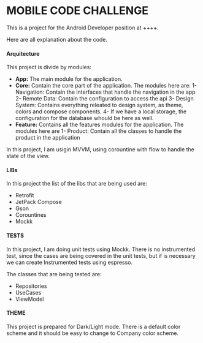 # **MOBILE CODE CHALLENGE**

This is a project for the Android Developer position at ++++.

Here are all explanation about the code.

#### Arquitecture

This project is divide by modules:

* **App:** The main module for the application.
* **Core:** Contain the core part of the application. The modules here are:
  1- Navigation: Contain the interfaces that handle the navigation in the app
  2- Remote Data: Contain the configuration to access the api
  3- Design System: Contains everything releated to design system, as theme, colors and compose components.
  4- If we have a local storage, the configuration for the database whould be here as well.
* **Feature:** Contains all the features modules for the application. The modules here are
  1- Product: Contain all the classes to handle the product in the application

In this project, I am usigin MVVM, using corountine with flow to handle the state of the view.

#### LIBs

In this project the list of the libs that are being used are:

* Retrofit
* JetPack Compose
* Gson
* Corountines
* Mockk

#### TESTS

In this project, I am doing unit tests using Mockk. There is no instrumented test, since the cases are being covered in the unit tests, but if is necessary we can create Instrumented tests using espresso.

The classes that are being tested are:

* Repositories
* UseCases
* ViewModel

#### THEME

This project is prepared for Dark/Light mode. There is a default color scheme and it should be easy to change to Company color scheme.
